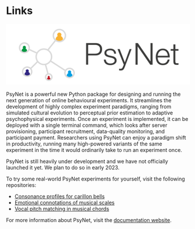 # Links

![Logo](psynet/resources/logo.svg)

PsyNet is a powerful new Python package for designing and running the next generation of online behavioural experiments.
It streamlines the development of highly complex experiment paradigms, ranging from simulated cultural evolution to
perceptual prior estimation to adaptive psychophysical experiments. Once an experiment is implemented, it can be
deployed with a single terminal command, which looks after server provisioning, participant recruitment, data-quality
monitoring, and participant payment. Researchers using PsyNet can enjoy a paradigm shift in productivity, running many
high-powered variants of the same experiment in the time it would ordinarily take to run an experiment once.

PsyNet is still heavily under development and we have not officially launched it yet. We plan to do so in early 2023.

To try some real-world PsyNet experiments for yourself, visit the following repositories:

- [Consonance profiles for carillon bells](https://github.com/pmcharrison/2022-consonance-carillon)
- [Emotional connotations of musical scales](https://github.com/pmcharrison/2022-musical-scales)
- [Vocal pitch matching in musical chords](https://github.com/pmcharrison/2022-vertical-processing-test)

For more information about PsyNet, visit the [documentation website](https://psynetdev.gitlab.io/PsyNet/).

